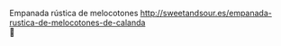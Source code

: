 Empanada rústica de melocotones	http://sweetandsour.es/empanada-rustica-de-melocotones-de-calanda	
਍